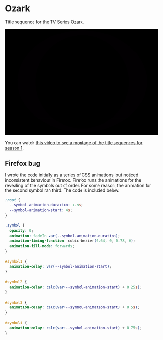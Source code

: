 # Ozark

Title sequence for the TV Series [Ozark](https://www.netflix.com/my-en/title/80117552).

![screenshot](img/screenshot.gif)

You can watch [this video to see a montage of the title sequences for season 1](https://www.youtube.com/watch?v=DJQxWhRIQE0).

## Firefox bug

I wrote the code initially as a series of CSS animations, but noticed inconsistent behaviour in Firefox. Firefox runs the animations for the revealing of the symbols out of order. For some reason, the animation for the second symbol ran third. The code is included below.

```css
:root {
  --symbol-animation-duration: 1.5s;
  --symbol-animation-start: 4s;
}

.symbol {
  opacity: 0;
  animation: fadeIn var(--symbol-animation-duration);
  animation-timing-function: cubic-bezier(0.64, 0, 0.78, 0);
  animation-fill-mode: forwards;
}

#symbol1 {
  animation-delay: var(--symbol-animation-start);
}

#symbol2 {
  animation-delay: calc(var(--symbol-animation-start) + 0.25s);
}

#symbol3 {
  animation-delay: calc(var(--symbol-animation-start) + 0.5s);
}

#symbol4 {
  animation-delay: calc(var(--symbol-animation-start) + 0.75s);
}
```
